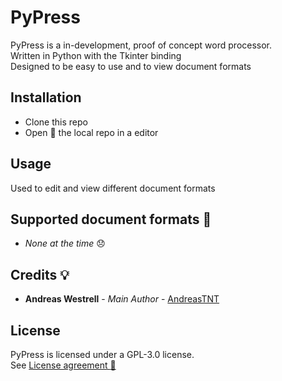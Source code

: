 <!-- PyPress Readme WIP --> 

# PyPress

PyPress is a in-development, proof of concept word processor. \
Written in Python with the Tkinter binding \
Designed to be easy to use and to view document formats

## Installation
* Clone this repo
* Open :open_file_folder: the local repo in a editor
## Usage
Used to edit and view different document formats
## Supported document formats :page_facing_up:
* *None at the time* :disappointed:
## Credits :bulb:
* **Andreas Westrell** - *Main Author* - [AndreasTNT](https://github.com/AndreasTNT)


## License
PyPress is licensed under a GPL-3.0 license. \
See [License agreement :page_facing_up:](LICENSE)  
